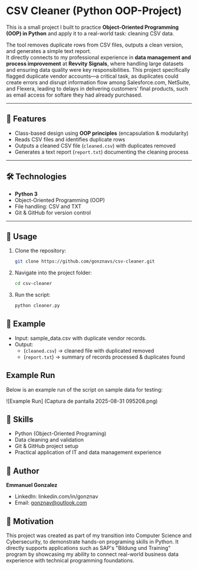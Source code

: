 # CSV Cleaner (Python OOP-Project)

This is a small project I built to practice **Object-Oriented Programming (OOP) in Python** and apply it to a real-world task: cleaning CSV data.  

The tool removes duplicate rows from CSV files, outputs a clean version, and generates a simple text report.  
It directly connects to my professional experience in **data management and process improvement** at **Revvity Signals**, where handling large datasets and ensuring data quality were key responsibilities. This project specifically flagged duplicate vendor accounts—a critical task, as duplicates could create errors and disrupt information flow among Salesforce.com, NetSuite, and Flexera, leading to delays in delivering customers' final products, such as email access for softare they had already purchased. 

---

## 🚀 Features
- Class-based design using **OOP principles** (encapsulation & modularity)
- Reads CSV files and identifies duplicate rows
- Outputs a cleaned CSV file (`cleaned.csv`) with duplicates removed
- Generates a text report (`report.txt`) documenting the cleaning process

---

## 🛠️ Technologies
- **Python 3**
- Object-Oriented Programming (OOP)
- File handling: CSV and TXT
- Git & GitHub for version control

---

## 📖 Usage
1. Clone the repository:
   ```bash
   git clone https://github.com/gonznavs/csv-cleaner.git

2. Navigate into the project folder:
   ```bash
   cd csv-cleaner
   
3. Run the script:
   ```bash
   python cleaner.py

## 📂 Example
- Input: sample_data.csv with duplicate vendor records.
- Output:
     - (`cleaned.csv`) → cleaned file with duplicated removed
     - (`report.txt`)  → summary of records processed & duplicates found

## Example Run
Below is an example run of the script on sample data for testing:

![Example Run] (Captura de pantalla 2025-08-31 095208.png)


## 🎯 Skills
- Python (Object-Oriented Programing)
- Data cleaning and validation
- Git & GitHub project setup
- Practical application of IT and data management experience

## 👤 Author
**Emmanuel Gonzalez**
  - LinkedIn: linkedin.com/in/gonznav
  -   Email: gonznav@outlook.com

## 🔭 Motivation
This project was created as part of my transition into Computer Science and Cybersecurity, to demonstrate hands-on programing skills in Python. It directly supports applications such as SAP's "Bildung und Training" program by showcasing my ability to connect real-world business data experience with technical programming foundations.
